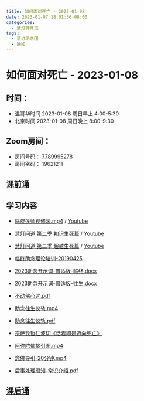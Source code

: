```yaml
---
title: 如何面对死亡 - 2023-01-08
date: 2023-01-07 18:01:56-08:00
categories:
  - 慧灯禅修班
tags:
  - 慧灯助念团
  - 通知
---
```

# 如何面对死亡 - 2023-01-08

## 时间：
 
- 温哥华时间 2023-01-08 周日早上 4:00-5:30 
- 北京时间 2023-01-08 周日晚上 8:00-9:30
  
## Zoom房间： 

- 房间号码： [7789995278](https://us02web.zoom.us/j/7789995278?pwd=VjZmbWJFY2k2K0E5RVB2cTNIQmhqUT09)
- 房间密码： 19621211

## [课前诵](https://s3.ap-northeast-1.wasabisys.com/hdcx/hdv/v/keqian2022.mp4)

## 学习内容

- [除疫莲师观修法.mp4](https://s3.ap-northeast-1.wasabisys.com/hdcx/hdv/videos/%e9%99%a4%e7%96%ab%e8%8e%b2%e5%b8%88%e8%a7%82%e4%bf%ae%e6%b3%95%20%5b7W78eIGSCBk%5d.mp4) / [Youtube](https://www.youtube.com/watch?v=7W78eIGSCBk) 
- [慧灯问道 第二季 初识生死篇](https://fohuifayu.com/index.php/shipin-jingcui/huideng-wendao/dier-ji/chushi-shengsi-pian) / [Youtube](https://www.youtube.com/watch?v=516T1u2hQKc&list=PLQU9iXcMduTftPu7eJjVe3BzkI8-Oxhb1)
- [慧灯问道 第二季 超越生死篇](https://fohuifayu.com/index.php/shipin-jingcui/huideng-wendao/tebie-jiemu/chaoyue-shengsi-pian) / [Youtube](https://www.youtube.com/watch?v=tEtMIePTcYM&list=PLQU9iXcMduTeqwnd5ELyXtLIZJllK5WSr)
- [临终助念理论培训-20190425](https://s3.ap-northeast-1.wasabisys.com/hdcx/hdv/v/zhunian/01%20%e4%b8%b4%e7%bb%88%e5%8a%a9%e5%bf%b5%e7%90%86%e8%ae%ba%e5%9f%b9%e8%ae%ad-20190425.pdf)
- [2023助念开示词-普适版-临终.docx](https://s3.ap-northeast-1.wasabisys.com/hdcx/hdv/v/zhunian/2023助念开示词-普适版-临终.docx)
- [2023助念开示词-普适版-往生.docx](https://s3.ap-northeast-1.wasabisys.com/hdcx/hdv/v/zhunian/2023助念开示词-普适版-往生.docx)
- [不动佛心咒.pdf](https://s3.ap-northeast-1.wasabisys.com/hdcx/hdv/v/zhunian/%e4%b8%8d%e5%8a%a8%e4%bd%9b%e5%bf%83%e5%92%92%201-1.pdf)

- [助念往生仪轨.mp4](https://s3.ap-northeast-1.wasabisys.com/hdcx/hdv/v/zhunian/%e5%8a%a9%e5%bf%b5%e5%be%80%e7%94%9f%e4%bb%aa%e8%bd%a82022%e4%bf%ae%e6%94%b9%e7%89%88.mp4)
- [助念往生仪轨.pdf](https://s3.ap-northeast-1.wasabisys.com/hdcx/hdv/v/zhunian/%e5%8a%a9%e5%bf%b5%e5%be%80%e7%94%9f%e4%bb%aa%e8%bd%a8-2020%e7%89%88.pdf)

- [宗萨钦哲仁波切《活着即是迈向死亡》](https://s3.ap-northeast-1.wasabisys.com/hdcx/hdv/v/zhunian/%e5%ae%97%e8%90%a8%e9%92%a6%e5%93%b2%e4%bb%81%e6%b3%a2%e5%88%87+%e3%80%8a%e6%b4%bb%e7%9d%80%e5%8d%b3%e6%98%af%e8%bf%88%e5%90%91%e6%ad%bb%e4%ba%a1%e3%80%8b+(%e7%ae%80%e4%bd%93%e4%b8%ad%e6%96%87)+A5_200112.pdf)
- [阿弥陀佛接引图.mp4](https://s3.ap-northeast-1.wasabisys.com/hdcx/hdv/v/zhunian/%e9%98%bf%e5%bc%a5%e9%99%80%e4%bd%9b%e6%8e%a5%e5%bc%95%e5%9b%be.mp4)
- [念佛导引-20分钟.mp4](https://s3.ap-northeast-1.wasabisys.com/hdcx/hdv/v/zhunian/%e5%bf%b5%e4%bd%9b%e5%af%bc%e5%bc%95-20%e5%88%86%e9%92%9f.mp4)
- [后事处理须知-常识介绍.pdf](https://s3.ap-northeast-1.wasabisys.com/hdcx/hdv/v/zhunian/06-%e5%90%8e%e4%ba%8b%e5%a4%84%e7%90%86%e9%a1%bb%e7%9f%a5-%e5%b8%b8%e8%af%86%e4%bb%8b%e7%bb%8d-20190411.pdf)

## [课后诵](https://s3.ap-northeast-1.wasabisys.com/hdcx/hdv/videos/%E5%9B%9E%E5%90%91(2021%E7%89%88).mp4)
